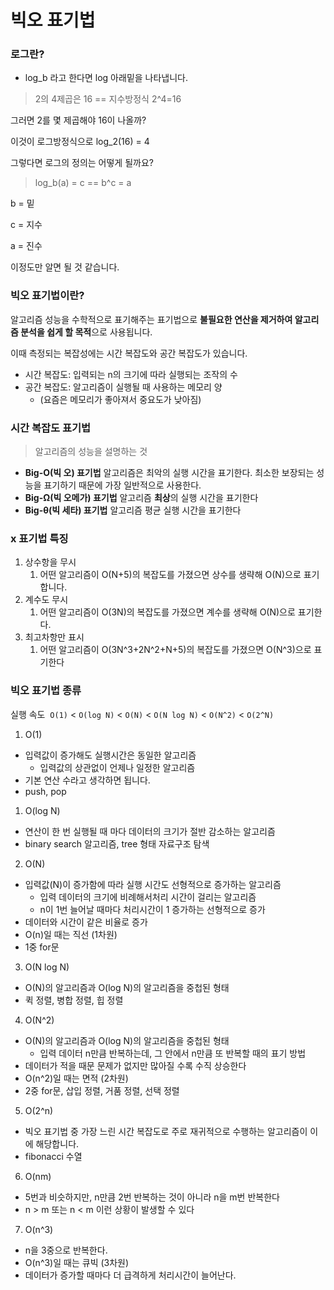 # 빅오 표기법

### 로그란?

- log_b 라고 한다면 log 아래밑을 나타냅니다.

> 2의 4제곱은 16 == 지수방정식 2^4=16
> 

그러면 2를 몇 제곱해야 16이 나올까?

이것이 로그방정식으로 log_2(16) = 4

그렇다면 로그의 정의는 어떻게 될까요?

> log_b(a) = c    ==    b^c = a
> 

b = 밑

c = 지수

a = 진수

이정도만 알면 될 것 같습니다.

### 빅오 표기법이란?

알고리즘 성능을 수학적으로 표기해주는 표기법으로 **불필요한 연산을 제거하여 알고리즘 분석을 쉽게 할 목적**으로 사용됩니다.

이때 측정되는 복잡성에는 시간 복잡도와 공간 복잡도가 있습니다.

- 시간 복잡도: 입력되는 n의 크기에 따라 실행되는 조작의 수
- 공간 복잡도: 알고리즘이 실행될 때 사용하는 메모리 양
    - (요즘은 메모리가 좋아져서 중요도가 낮아짐)

### 시간 복잡도 표기법

> 알고리즘의 성능을 설명하는 것
> 
- **Big-O(빅 오) 표기법** 알고리즘은 최악의 실행 시간을 표기한다. 최소한 보장되는 성능을 표기하기 때문에 가장 일반적으로 사용한다.
- **Big-Ω(빅 오메가) 표기법** 알고리즘 **최상**의 실행 시간을 표기한다
- **Big-θ(빅 세타) 표기법** 알고리즘 평균 실행 시간을 표기한다

### x 표기법 특징

1. 상수항을 무시
    1. 어떤 알고리즘이 O(N+5)의 복잡도를 가졌으면 상수를 생략해 O(N)으로 표기합니다.
2. 계수도 무시
    1. 어떤 알고리즘이 O(3N)의 복잡도를 가졌으면 계수를 생략해 O(N)으로 표기한다.
3. 최고차항만 표시
    1. 어떤 알고리즘이 O(3N^3+2N^2+N+5)의 복잡도를 가졌으면 O(N^3)으로 표기한다

### 빅오 표기법 종류

실행 속도  `O(1)` < `O(log N)` < `O(N)` < `O(N log N)` < `O(N^2)` < `O(2^N)`

1. O(1)
- 입력값이 증가해도 실행시간은 동일한 알고리즘
    - 입력값의 상관없이 언제나 일정한 알고리즘
- 기본 연산 수라고 생각하면 됩니다.
- push, pop

1. O(log N)
- 연산이 한 번 실행될 때 마다 데이터의 크기가 절반 감소하는 알고리즘
- binary search 알고리즘, tree 형태 자료구조 탐색

2. O(N)
- 입력값(N)이 증가함에 따라 실행 시간도 선형적으로 증가하는 알고리즘
    - 입력 데이터의 크기에 비례해서처리 시간이 걸리는 알고리즘
    - n이 1번 늘어날 때마다 처리시간이 1 증가하는 선형적으로 증가
- 데이터와 시간이 같은 비율로 증가
- O(n)일 때는 직선 (1차원)
- 1중 for문

3. O(N log N)
- O(N)의 알고리즘과 O(log N)의 알고리즘을 중첩된 형태
- 퀵 정렬, 병합 정렬, 힙 정렬

4. O(N^2)
- O(N)의 알고리즘과 O(log N)의 알고리즘을 중첩된 형태
    - 입력 데이터 n만큼 반복하는데, 그 안에서 n만큼 또 반복할 때의 표기 방법
- 데이터가 적을 때문 문제가 없지만 많아질 수록 수직 상승한다
- O(n^2)일 때는 면적 (2차원)
- 2중 for문, 삽입 정렬, 거품 정렬, 선택 정렬

5. O(2^n)
- 빅오 표기법 중 가장 느린 시간 복잡도로 주로 재귀적으로 수행하는 알고리즘이 이에 해당합니다.
- fibonacci 수열

6. O(nm)
- 5번과 비슷하지만, n만큼 2번 반복하는 것이 아니라 n을 m번 반복한다
- n > m 또는 n < m 이런 상황이 발생할 수 있다

7. O(n^3)
- n을 3중으로 반복한다.
- O(n^3)일 때는 큐빅 (3차원)
- 데이터가 증가할 때마다 더 급격하게 처리시간이 늘어난다.
